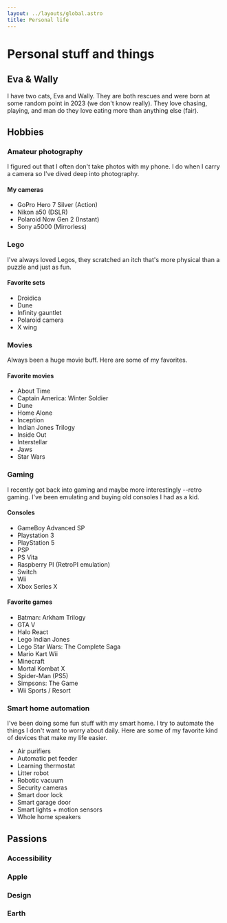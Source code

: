```yaml
---
layout: ../layouts/global.astro
title: Personal life
---
```


# Personal stuff and things

## Eva & Wally

I have two cats, Eva and Wally. They are both rescues and were born at some random point in 2023 (we don't know really). They love chasing, playing, and man do they love eating more than anything else (fair).

## Hobbies

### Amateur photography

I figured out that I often don't take photos with my phone. I do when I carry a camera so I've dived deep into photography.

#### My cameras

<div class="list-styled">

-   GoPro Hero 7 Silver (Action)
-   Nikon a50 (DSLR)
-   Polaroid Now Gen 2 (Instant)
-   Sony a5000 (Mirrorless)

</div>

### Lego

<div class="list-styled">

I've always loved Legos, they scratched an itch that's more physical than a puzzle and just as fun.

#### Favorite sets

<div class="list-styled">

-   Droidica
-   Dune
-   Infinity gauntlet
-   Polaroid camera
-   X wing

### Movies

Always been a huge movie buff. Here are some of my favorites.

#### Favorite movies

<div class="list-styled">

-   About Time
-   Captain America: Winter Soldier
-   Dune
-   Home Alone
-   Inception
-   Indian Jones Trilogy
-   Inside Out
-   Interstellar
-   Jaws
-   Star Wars

</div>

### Gaming

I recently got back into gaming and maybe more interestingly --retro gaming. I've been emulating and buying old consoles I had as a kid.

#### Consoles

<div class="list-styled">

-   GameBoy Advanced SP
-   Playstation 3
-   PlayStation 5
-   PSP
-   PS Vita
-   Raspberry PI (RetroPI emulation)
-   Switch
-   Wii
-   Xbox Series X

</div>

#### Favorite games

<div class="list-styled">

-   Batman: Arkham Trilogy
-   GTA V
-   Halo React
-   Lego Indian Jones
-   Lego Star Wars: The Complete Saga
-   Mario Kart Wii
-   Minecraft
-   Mortal Kombat X
-   Spider-Man (PS5)
-   Simpsons: The Game
-   Wii Sports / Resort

</div>

### Smart home automation

I've been doing some fun stuff with my smart home. I try to automate the things I don't want to worry about daily. Here are some of my favorite kind of devices that make my life easier.

<div class="list-styled">

-   Air purifiers
-   Automatic pet feeder
-   Learning thermostat
-   Litter robot
-   Robotic vacuum
-   Security cameras
-   Smart door lock
-   Smart garage door
-   Smart lights + motion sensors
-   Whole home speakers

</div>

## Passions

### Accessibility

### Apple

### Design

### Earth
